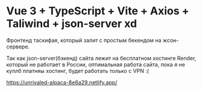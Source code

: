 # Vue 3 + TypeScript + Vite + Axios + Taliwind + json-server xd

Фронтенд таскифая, который залит с простым бекендом на жсон-сервере.

Так как json-server(бэкенд) сайта лежит на бесплатном хостинге Render, который не работает в России, оптимальная работа сайта, пока я не куплб платняы хостинг, будет работать только с VPN :(

https://unrivaled-alpaca-8e6a29.netlify.app/
